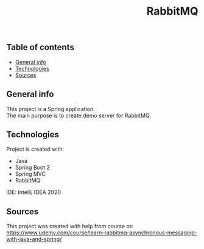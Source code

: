 <h1 align="right">RabbitMQ</h1><br>

## Table of contents
* [General info](#general-info)
* [Technologies](#technologies)
* [Sources](#sources)

## General info
This project is a Spring application.  
The main purpose is to create demo server for RabbitMQ.  

## Technologies
Project is created with:
* Java  
* Spring Boot 2
* Spring MVC
* RabbitMQ  
  
IDE: Intellij IDEA 2020  

## Sources
This project was created with help from course on <a href="https://www.udemy.com/course/learn-rabbitmq-asynchronous-messaging-with-java-and-spring/">https://www.udemy.com/course/learn-rabbitmq-asynchronous-messaging-with-java-and-spring/</a>
